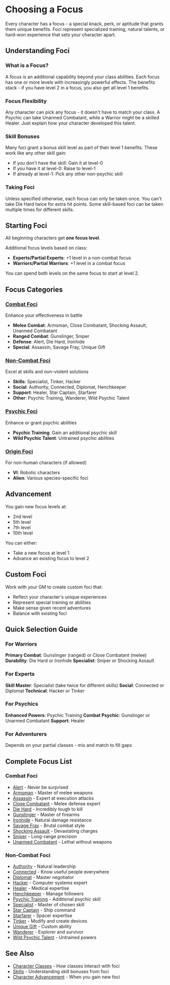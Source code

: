 # Choosing a Focus

Every character has a focus - a special knack, perk, or aptitude that grants them unique benefits. Foci represent specialized training, natural talents, or hard-won experience that sets your character apart.

## Understanding Foci

### What is a Focus?
A focus is an additional capability beyond your class abilities. Each focus has one or more levels with increasingly powerful effects. The benefits stack - if you have level 2 in a focus, you also get all level 1 benefits.

### Focus Flexibility
Any character can pick any focus - it doesn't have to match your class. A Psychic can take Unarmed Combatant, while a Warrior might be a skilled Healer. Just explain how your character developed this talent.

### Skill Bonuses
Many foci grant a bonus skill level as part of their level 1 benefits. These work like any other skill gain:
- If you don't have the skill: Gain it at level-0
- If you have it at level-0: Raise to level-1
- If already at level-1: Pick any other non-psychic skill

### Taking Foci
Unless specified otherwise, each focus can only be taken once. You can't take Die Hard twice for extra hit points. Some skill-based foci can be taken multiple times for different skills.

## Starting Foci

All beginning characters get **one focus level**.

Additional focus levels based on class:
- **Experts/Partial Experts**: +1 level in a non-combat focus
- **Warriors/Partial Warriors**: +1 level in a combat focus

You can spend both levels on the same focus to start at level 2.

## Focus Categories

### [Combat Foci](combat/)
Enhance your effectiveness in battle
- **Melee Combat**: Armsman, Close Combatant, Shocking Assault, Unarmed Combatant
- **Ranged Combat**: Gunslinger, Sniper
- **Defense**: Alert, Die Hard, Ironhide
- **Special**: Assassin, Savage Fray, Unique Gift

### [Non-Combat Foci](non-combat/)
Excel at skills and non-violent solutions
- **Skills**: Specialist, Tinker, Hacker
- **Social**: Authority, Connected, Diplomat, Henchkeeper
- **Support**: Healer, Star Captain, Starfarer
- **Other**: Psychic Training, Wanderer, Wild Psychic Talent

### [Psychic Foci](psychic/)
Enhance or grant psychic abilities
- **Psychic Training**: Gain an additional psychic skill
- **Wild Psychic Talent**: Untrained psychic abilities

### [Origin Foci](../../xenobestiary/origin-foci.md)
For non-human characters (if allowed)
- **VI**: Robotic characters
- **Alien**: Various species-specific foci

## Advancement

You gain new focus levels at:
- 2nd level
- 5th level
- 7th level
- 10th level

You can either:
- Take a new focus at level 1
- Advance an existing focus to level 2

## Custom Foci

Work with your GM to create custom foci that:
- Reflect your character's unique experiences
- Represent special training or abilities
- Make sense given recent adventures
- Balance with existing foci

## Quick Selection Guide

### For Warriors
**Primary Combat**: Gunslinger (ranged) or Close Combatant (melee)
**Durability**: Die Hard or Ironhide
**Specialist**: Sniper or Shocking Assault

### For Experts
**Skill Master**: Specialist (take twice for different skills)
**Social**: Connected or Diplomat
**Technical**: Hacker or Tinker

### For Psychics
**Enhanced Powers**: Psychic Training
**Combat Psychic**: Gunslinger or Unarmed Combatant
**Support**: Healer

### For Adventurers
Depends on your partial classes - mix and match to fill gaps

## Complete Focus List

### Combat Foci
- [Alert](combat/alert.md) - Never be surprised
- [Armsman](combat/armsman.md) - Master of melee weapons
- [Assassin](combat/assassin.md) - Expert at execution attacks
- [Close Combatant](combat/close-combatant.md) - Melee defense expert
- [Die Hard](combat/die-hard.md) - Incredibly tough to kill
- [Gunslinger](combat/gunslinger.md) - Master of firearms
- [Ironhide](combat/ironhide.md) - Natural damage resistance
- [Savage Fray](combat/savage-fray.md) - Brutal combat style
- [Shocking Assault](combat/shocking-assault.md) - Devastating charges
- [Sniper](combat/sniper.md) - Long-range precision
- [Unarmed Combatant](combat/unarmed-combatant.md) - Lethal without weapons

### Non-Combat Foci
- [Authority](non-combat/authority.md) - Natural leadership
- [Connected](non-combat/connected.md) - Know useful people everywhere
- [Diplomat](non-combat/diplomat.md) - Master negotiator
- [Hacker](non-combat/hacker.md) - Computer systems expert
- [Healer](non-combat/healer.md) - Medical expertise
- [Henchkeeper](non-combat/henchkeeper.md) - Manage followers
- [Psychic Training](non-combat/psychic-training.md) - Additional psychic skill
- [Specialist](non-combat/specialist.md) - Master of chosen skill
- [Star Captain](non-combat/star-captain.md) - Ship command
- [Starfarer](non-combat/starfarer.md) - Spacer expertise
- [Tinker](non-combat/tinker.md) - Modify and create devices
- [Unique Gift](non-combat/unique-gift.md) - Custom ability
- [Wanderer](non-combat/wanderer.md) - Explorer and survivor
- [Wild Psychic Talent](non-combat/wild-psychic-talent.md) - Untrained powers

## See Also
- [Character Classes](../classes/) - How classes interact with foci
- [Skills](../skills/) - Understanding skill bonuses from foci
- [Character Advancement](../../systems/advancement.md) - When you gain new foci